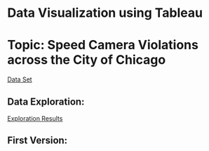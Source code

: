# Data Visualization using Tableau

# Topic: Speed Camera Violations across the City of Chicago

[Data Set](https://data.cityofchicago.org/Transportation/Speed-Camera-Violations/hhkd-xvj4)

## Data Exploration:

[Exploration Results](https://public.tableau.com/profile/bharati.malik#!/vizhome/Individual_Project_Visuals_1/SingleView)

## First Version:
